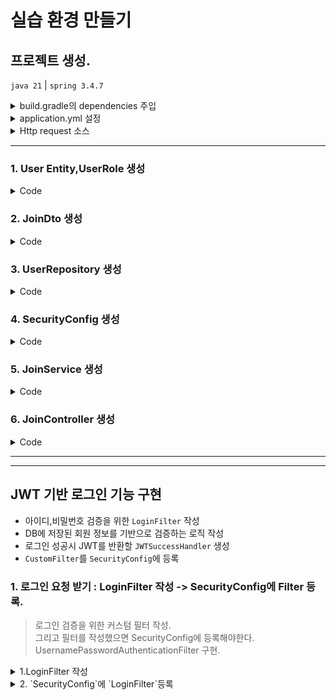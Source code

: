 # 실습 환경 만들기

## 프로젝트 생성.
`java 21` |  `spring 3.4.7`  
<details><summary> build.gradle의 dependencies 주입 </summary>

```txt
dependencies {
    implementation 'org.springframework.boot:spring-boot-starter'
    implementation 'org.springframework.boot:spring-boot-starter-security'
    implementation 'org.springframework.boot:spring-boot-starter-web'
    implementation 'org.springframework.boot:spring-boot-starter-data-jpa'
    implementation 'org.springframework.boot:spring-boot-starter-actuator'
    testImplementation 'org.springframework.security:spring-security-test'
    compileOnly 'org.projectlombok:lombok'
    annotationProcessor 'org.projectlombok:lombok'
    testImplementation 'org.springframework.boot:spring-boot-starter-test'
    runtimeOnly 'com.mysql:mysql-connector-j'
    testRuntimeOnly 'org.junit.platform:junit-platform-launcher'

    implementation("io.jsonwebtoken:jjwt-api:0.12.6")
    implementation("io.jsonwebtoken:jjwt-impl:0.12.6")
    implementation("io.jsonwebtoken:jjwt-jackson:0.12.6")
}
```

</details>
<details><summary> application.yml 설정 </summary>

```txt
server:
  port: 8080
logging:
  level:
    root: WARN
    org.hibernate.orm: ERROR

spring:
  datasource:
    url: jdbc:mysql://:3306/jwt?serverTimezone=Asia/Seoul&characterEncoding=UTF-8
    username: test
    password: sa
  jpa:
    database-platform: org.hibernate.dialect.MySQLDialect
    hibernate:
      ddl-auto: update
    properties:
      hibernate:
        format_sql: true
    show-sql: true
    open-in-view: false
  jwt:
    secret: "jjjjjjjjjjjjwwwwwwwwwwwwwwtttttttttttttttjjjjjjjjjjjjwwwwwwwwwwwwwwtttttttttttttttjjjjjjjjjjjjwwwwwwwwwwwwwwtttttttttttttttjjjjjjjjjjjjwwwwwwwwwwwwwwtttttttttttttttjjjjjjjjjjjjwwwwwwwwwwwwwwttttttttttttttt"
    expiration: 3600
```

</details>
<details><summary> Http request 소스 </summary>

```txt
POST http://localhost:8080/join
Content-Type: application/x-www-form-urlencoded

username=admin &
password=1234

###
POST http://localhost:8080/login
Content-Type: application/x-www-form-urlencoded

username=admin &
password=1234

###
```

</details>

---

### 1. User Entity,UserRole 생성
<details><summary>Code</summary>

```java
@Getter
@Setter
@Entity(name = "users")
public class User {
    @Id
    @GeneratedValue(strategy = GenerationType.IDENTITY)
    private Long id;

    private String username;
    private String password;

    @Enumerated(EnumType.STRING)
    UserRole role;

}
```
```java
@Getter
@RequiredArgsConstructor
public enum UserRole {
    ROLE_ADMIN,
    ROLE_USER
}
```


</details>

### 2. JoinDto 생성
<details><summary>Code</summary>

</details>

### 3. UserRepository 생성
<details> <summary> Code </summary>

```java
public interface UserRepository extends JpaRepository<User, Long> {

    Boolean existsByUsername(String username);

}
```
</details>

### 4. SecurityConfig 생성
<details><summary>Code</summary>

```java
@Configuration
@EnableWebSecurity
public class SecurityConfig {

    @Bean
    BCryptPasswordEncoder bCryptPasswordEncoder() {
        return new BCryptPasswordEncoder();
    }
    @Bean
    public SecurityFilterChain filter(HttpSecurity http) throws Exception {
        http
                .csrf(AbstractHttpConfigurer::disable)
                .formLogin(AbstractHttpConfigurer::disable)
                .httpBasic(AbstractHttpConfigurer::disable)

                .authorizeHttpRequests((auth) -> auth
                        .requestMatchers("/", "/login", "/join").permitAll()
                        .requestMatchers("/admin").hasRole("ADMIN")
                        .anyRequest().authenticated());
        http
                .sessionManagement((session) -> session
                        .sessionCreationPolicy(SessionCreationPolicy.STATELESS));
        return http.build();
    }
}
```
</details>

### 5. JoinService 생성
<details> <summary> Code </summary>

```java
@Service
public class JoinService {

    private final UserRepository userRepository;
    private final BCryptPasswordEncoder encoder;

    public JoinService(UserRepository userRepository, BCryptPasswordEncoder encoder) {
        this.userRepository = userRepository; //초기화
        this.encoder = encoder;
    }

    public void joinProcess(JoinDto joinDto) {
        String username = joinDto.getUsername();
        String password = joinDto.getPassword();
        Boolean isExist = userRepository.existsByUsername(username);

        if (isExist) {
            return;
        }
        User data = new User();

        data.setUsername(username);
        data.setPassword(encoder.encode(password));
        data.setRole(ROLE_ADMIN);

        userRepository.save(data);
    }
}
```

</details>

### 6. JoinController 생성

<details><summary>Code</summary>

```java
@Controller
@ResponseBody
public class JoinController {

    private final JoinService joinService;

    public JoinController(JoinService joinService){
        this.joinService = joinService;
    }

    @PostMapping("/join")
    public String joinProcess(JoinDto joinDto) {
        joinService.joinProcess(joinDto);
        return "oK";
    }
}
```

</details>



---






--- 

## JWT 기반 로그인 기능 구현

- 아이디,비밀번호 검증을 위한 `LoginFilter` 작성
- DB에 저장된 회원 정보를 기반으로 검증하는 로직 작성
- 로그인 성공시 JWT를 반환할 `JWTSuccessHandler` 생성
- `CustomFilter`를 `SecurityConfig`에 등록

### 1. 로그인 요청 받기 : LoginFilter 작성 -> SecurityConfig에 Filter 등록.
> 로그인 검증을 위한 커스텀 필터 작성.  
> 그리고 필터를 작성했으면 SecurityConfig에 등록해야한다.
>     UsernamePasswordAuthenticationFilter 구현.   

<details><summary> 1.LoginFilter 작성</summary>

```java
@Slf4j
public class LoginFilter extends UsernamePasswordAuthenticationFilter {

    private final AuthenticationManager authenticationManager;

    public LoginFilter(AuthenticationManager authenticationManager) {
        this.authenticationManager = authenticationManager;
    }

    @Override
    public Authentication attemptAuthentication(HttpServletRequest req, HttpServletResponse res) throws AuthenticationException {
        String username = obtainUsername(req);
        String pw = obtainPassword(req);
        log.info("username : {}, pw : {}", username, pw);

        UsernamePasswordAuthenticationToken authToken = new UsernamePasswordAuthenticationToken(username, pw, null);

        return authenticationManager.authenticate(authToken);
    }

    @Override
    public void successfulAuthentication(HttpServletRequest req, HttpServletResponse res, FilterChain filter, Authentication auth) {


    }

    @Override
    public void unsuccessfulAuthentication(HttpServletRequest req, HttpServletResponse res, AuthenticationException authenticationException) {

    }


}

```

</details>

<details><summary> 2. `SecurityConfig`에 `LoginFilter`등록 </summary>

**SecurityConfig Code**

```Java

@Configuration
@EnableWebSecurity
public class SecurityConfig {

    private final AuthenticationConfiguration authConfig;

    public SecurityConfig(AuthenticationConfiguration authConfig) {
        this.authConfig = authConfig;
    }

    @Bean
    BCryptPasswordEncoder bCryptPasswordEncoder() {
        return new BCryptPasswordEncoder();
    }

    @Bean
    public AuthenticationManager authenticationManager(AuthenticationConfiguration authConfig) throws Exception {
        return authConfig.getAuthenticationManager();
    }

    @Bean
    public SecurityFilterChain filter(HttpSecurity http) throws Exception {
        http
                .csrf(AbstractHttpConfigurer::disable)
                .formLogin(AbstractHttpConfigurer::disable)
                .httpBasic(AbstractHttpConfigurer::disable)

                .authorizeHttpRequests((auth) -> auth
                        .requestMatchers("/", "/login", "/join").permitAll()
                        .requestMatchers("/admin").hasRole("ADMIN")
                        .anyRequest().authenticated());
        http
                .sessionManagement((session) -> session
                        .sessionCreationPolicy(SessionCreationPolicy.STATELESS));
        http
                .addFilterAt(new LoginFilter(authenticationManager(authConfig)), UsernamePasswordAuthenticationFilter.class);

        return http.build();
    }
}
```

- filter 등록 방법 : `SecurityFilterChain` `@Bean`에 `addFilterAt`을 사용하여 등록한다.  

> addFilterBefore,After이 있는데, 기존의 필터를 `CustomFilter`로 대체 등록 할거기 때문에 `addFilterAt`를 사용한다.    
> 첫번째 parameter는 교체할 필터 : `new LoginFilter()`. 두번째 parameter는 교체될 기존 필터 : `UsernamePasswordAuthenticationFilter.class`  

- 스프링 시큐리티에서 제공하는 Bean을 어느 클래스에서 생성자 주입을 했다면,  `SecurityConfig`에서도 Bean을 명시해줘야 스프링 컨텍스트가 찾을 수 있다.  
이 경우엔 `LoginFilter`에서 `AuthenticationManager`을 생성자주입으로 쓰겠다 작성했으니,`SecurityConfig`에서도 마찬가지로 `AuthenticationManager`@Bean을 등록해준다.

```md
- AutehnticationManager : 검증 담당관. DB의 유저정보를 조회하여 `UserDetailsService`를 이용하여 검증.
- UsernamePasswordAuthenticationToken : username,password,role을 parameter로 받아오는 토큰이자 버킷
```

</details>
